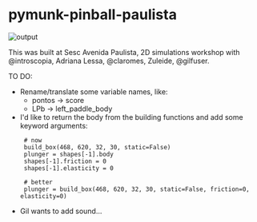 # pymunk-pinball-paulista

![output](https://user-images.githubusercontent.com/3694604/174443509-0e8fa474-2ced-461c-93a8-ac64ccb1699a.gif)

This was built at Sesc Avenida Paulista, 2D simulations workshop with @introscopia, Adriana Lessa, @claromes, Zuleide, @gilfuser.

TO DO:
- Rename/translate some variable names, like:
  * pontos -> score
  * LPb -> left_paddle_body
- I'd like to return the body from the building functions and add some keyword arguments:
   ```
    # now
    build_box(468, 620, 32, 30, static=False)
    plunger = shapes[-1].body
    shapes[-1].friction = 0
    shapes[-1].elasticity = 0 
   
    # better
    plunger = build_box(468, 620, 32, 30, static=False, friction=0, elasticity=0)
   
   ```
- Gil wants to add sound...

